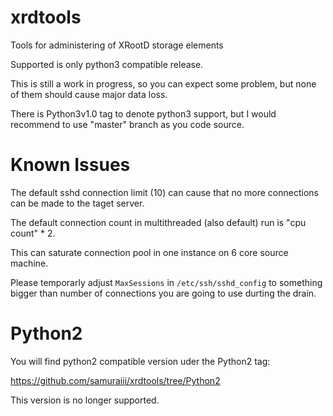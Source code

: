 # xrdtools
Tools for administering of XRootD storage elements

Supported is only python3 compatible release.

This is still a work in progress, so you can expect some problem, but none of them should cause major data loss.

There is Python3v1.0 tag to denote python3 support, but I would recommend to use "master" branch as you code source.


# Known Issues
The default sshd connection limit (10) can cause that no more connections can be made to the taget server.

The default connection count in multithreaded (also default) run is "cpu count" * 2.

This can saturate connection pool in one instance on 6 core source machine.

Please temporarly adjust `MaxSessions`  in `/etc/ssh/sshd_config` to something bigger than number of connections you are going to use durting the drain.



# Python2
You will find python2 compatible version uder the Python2 tag:

https://github.com/samuraiii/xrdtools/tree/Python2

This version is no longer supported.
